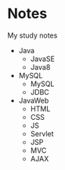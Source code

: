 # Notes
My study notes



- Java
  - JavaSE
  - Java8
- MySQL
  - MySQL
  - JDBC
- JavaWeb
  - HTML
  - CSS
  - JS
  - Servlet
  - JSP
  - MVC
  - AJAX
